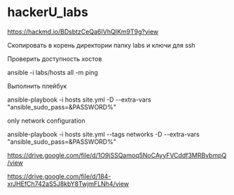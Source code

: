 # hackerU_labs

https://hackmd.io/BDsbtzCeQa6IVhQIKm9T9g?view

Скопировать в корень директории папку labs и ключи для ssh

Проверить доступность хостов

ansible -i labs/hosts all -m ping

Выполнить плейбук

ansible-playbook -i hosts site.yml -D --extra-vars "ansible_sudo_pass=&PASSWORD%"

only network configuration

ansible-playbook -i hosts site.yml --tags networks -D --extra-vars "ansible_sudo_pass=&PASSWORD%"



https://drive.google.com/file/d/1O9jSSQamoq5NoCAyyFVCddf3MRBvbmpQ/view

https://drive.google.com/file/d/184-xrJHEfCh742aS5J8kbY8TwjmFLNh4/view

